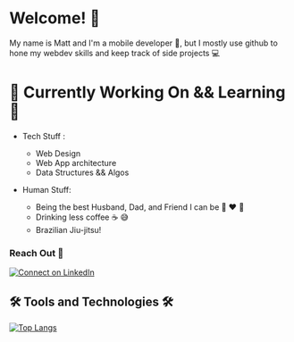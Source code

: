 # Welcome! :wave: #

My name is Matt and I'm a mobile developer :iphone:, but I mostly use github to hone my webdev skills and keep track of side projects :computer:

# :rocket: Currently Working On && Learning :rocket: #

- Tech Stuff :
  - Web Design
  - Web App architecture
  - Data Structures && Algos

- Human Stuff:
  - Being the best Husband, Dad, and Friend I can be :pray: :heart: :love_you_gesture: 
  - Drinking less coffee :coffee: :sweat_smile:
  - Brazilian Jiu-jitsu!

### Reach Out :handshake: ##
[![Connect on LinkedIn](https://img.shields.io/badge/--linkedin?label=LinkedIn&logo=LinkedIn&style=social)](https://www.linkedin.com/in/matt-de-la-o)

## :hammer_and_wrench: Tools and Technologies :hammer_and_wrench: ##

[![Top Langs](https://github-readme-stats.vercel.app/api/top-langs/?username=MattDeLaO&layout=compact)](https://github.com/anuraghazra/github-readme-stats)


